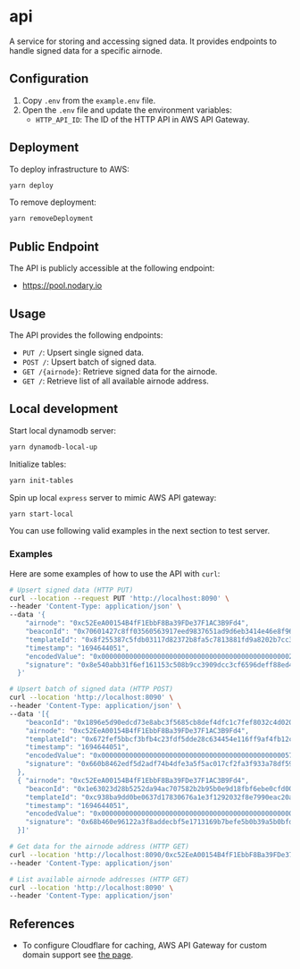 # api

A service for storing and accessing signed data. It provides endpoints to handle signed data for a specific airnode.

## Configuration

1. Copy `.env` from the `example.env` file.
2. Open the `.env` file and update the environment variables:
   - `HTTP_API_ID`: The ID of the HTTP API in AWS API Gateway.

## Deployment

To deploy infrastructure to AWS:

```bash
yarn deploy
```

To remove deployment:

```bash
yarn removeDeployment
```

## Public Endpoint

The API is publicly accessible at the following endpoint:

- https://pool.nodary.io

## Usage

The API provides the following endpoints:

- `PUT /`: Upsert single signed data.
- `POST /`: Upsert batch of signed data.
- `GET /{airnode}`: Retrieve signed data for the airnode.
- `GET /`: Retrieve list of all available airnode address.

## Local development

Start local dynamodb server:

```bash
yarn dynamodb-local-up
```

Initialize tables:

```bash
yarn init-tables
```

Spin up local `express` server to mimic AWS API gateway:

```bash
yarn start-local
```

You can use following valid examples in the next section to test server.

### Examples

Here are some examples of how to use the API with `curl`:

```bash
# Upsert signed data (HTTP PUT)
curl --location --request PUT 'http://localhost:8090' \
--header 'Content-Type: application/json' \
--data '{
    "airnode": "0xc52EeA00154B4fF1EbbF8Ba39FDe37F1AC3B9Fd4",
    "beaconId": "0x70601427c8ff03560563917eed9837651ad9d6eb3414e46e8f96302c6f0aefcd",
    "templateId": "0x8f255387c5fdb03117d82372b8fa5c7813881fd9a8202b7cc373f1a5868496b2",
    "timestamp": "1694644051",
    "encodedValue": "0x000000000000000000000000000000000000000000000002eb268c108b0b1da0",
    "signature": "0x8e540abb31f6ef161153c508b9cc3909dcc3cf6596deff88ed4f9f2226fa28c61b8c23078373f64a7125035d1f70fd3befa6dfc48a31e7e15cc23133331ed9221b"
  }'

# Upsert batch of signed data (HTTP POST)
curl --location 'http://localhost:8090' \
--header 'Content-Type: application/json' \
--data '[{
    "beaconId": "0x1896e5d90edcd73e8abc3f5685cb8def4dfc1c7fef8032c4d02095a8ac5d1dba",
    "airnode": "0xc52EeA00154B4fF1EbbF8Ba39FDe37F1AC3B9Fd4",
    "templateId": "0x672fef5bbcf3bfb4c23fdf5dde28c634454e116ff9af4fb12ccf45e06c77aa75",
    "timestamp": "1694644051",
    "encodedValue": "0x00000000000000000000000000000000000000000000005718e3a22ce01f7a40",
    "signature": "0x660b8462edf5d2adf74b4dfe3a5f5ac017cf2fa3f933a78df59a446b341f858f53f4d2487fe45763c6180dadad221daeef01efc4b49038778f5865dbcf79cd0f1c"
  },
  { "airnode": "0xc52EeA00154B4fF1EbbF8Ba39FDe37F1AC3B9Fd4",
    "beaconId": "0x1e63023d28b5252da94ac707582b2b95b0e9d18fbf6ebe0cfd009967c6bf58fc",
    "templateId": "0xc938ba9dd0be0637d17830676a1e3f1292032f8e7990eac20a25c3c2a07a99dd",
    "timestamp": "1694644051",
    "encodedValue": "0x00000000000000000000000000000000000000000000000012988bbd65ac6be8",
    "signature": "0x68b460e96122a3f8addecbf5e1713169b7befe5b0b39a5b0bfdea827ca39266b2887c8a4c0c20ffd38ff9e8344766e72c3c5ed11a720b4809536ac4722ee85511c"
  }]'

# Get data for the airnode address (HTTP GET)
curl --location 'http://localhost:8090/0xc52EeA00154B4fF1EbbF8Ba39FDe37F1AC3B9Fd4' \
--header 'Content-Type: application/json'

# List available airnode addresses (HTTP GET)
curl --location 'http://localhost:8090' \
--header 'Content-Type: application/json'

```

## References

- To configure Cloudflare for caching, AWS API Gateway for custom domain support see
  [the page](https://kylebarron.dev/blog/caching-lambda-functions-cloudflare).
